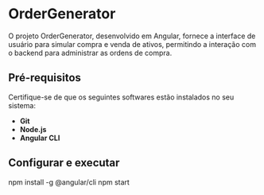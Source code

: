 # OrderGenerator

O projeto OrderGenerator, desenvolvido em Angular, fornece a interface de usuário para simular compra e venda de ativos, permitindo a interação com o backend para administrar as ordens de compra.

## Pré-requisitos

Certifique-se de que os seguintes softwares estão instalados no seu sistema:

- **Git**
- **Node.js** 
- **Angular CLI**

## Configurar e executar

npm install -g @angular/cli
npm start
